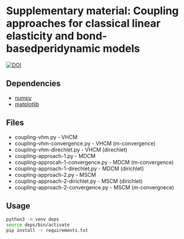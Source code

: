 # Supplementary material: Coupling approaches for classical linear elasticity and bond-basedperidynamic models

[![DOI](https://zenodo.org/badge/336118235.svg)](https://zenodo.org/badge/latestdoi/336118235)

## Dependencies

* [numpy](https://numpy.org/)
* [matplotlib](https://matplotlib.org/)

## Files

* coupling-vhm.py - VHCM
* coupling-vhm-convergence.py - VHCM (m-convergence)
* coupling-vhm-direchlet.py - VHCM (direchlet)
* coupling-approach-1.py - MDCM
* coupling-approcah-1-convergence.py - MDCM (m-convergence)
* coupling-approach-1-direchlet.py - MDCM (dirichlet) 
* coupling-approach-2.py - MSCM 
* coupling-approach-2-dirichlet.py - MSCM (dirichlet) 
* coupling-approach-2-convergence.py - MSCM (m-convergnece)

## Usage

```bash
python3 -m venv deps
source deps/bin/activate
pip install -r requirements.txt

